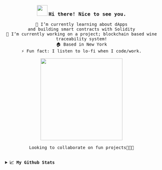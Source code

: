 <h3><p align="center">
  <img src="https://emojis.slackmojis.com/emojis/images/1614617249/15782/balloons.gif?1614617249" width="35"/> 
  <samp> Hi there! Nice to see you.</h3>
<p align="center">
  <samp>🌱 I’m currently learning about dApps
    <br>and building smart contracts with Solidity
    <br>🔭 I’m currently working on a project; blockchain based wine traceability system!
    <br>🏠 Based in New York
    <br>⚡ Fun fact: I listen to lo-fi when I code/work.<br><br>
    <img src="https://i.imgur.com/IWRG4TF.gif" width="270px" align="center">
    <br><br>Looking to collaborate on fun projects👩🏼‍💻
  </samp>
</p>
<br>
<details>
  <summary><b><samp> 📈 My Github Stats</b></summary>
  <img src="https://github-readme-stats.vercel.app/api?username=tamobee&show_icons=true&theme=tokyonight"/><br>
  <img src="https://github-readme-stats.vercel.app/api/top-langs/?username=tamobee&layout=compact&theme=tokyonight"/><br>
  <img src="https://visitor-badge.laobi.icu/badge?page_id=tamobee"/>
</details>
